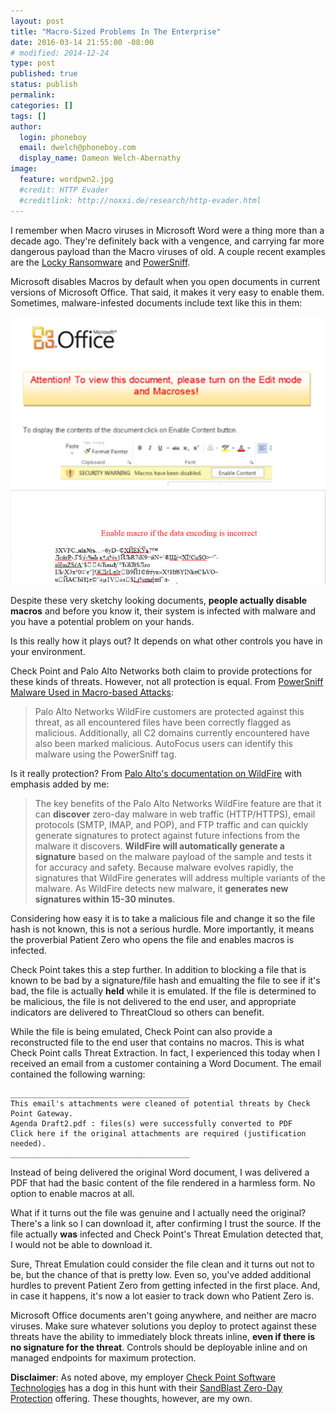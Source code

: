 ```yaml
---
layout: post
title: "Macro-Sized Problems In The Enterprise"
date: 2016-03-14 21:55:00 -08:00
# modified: 2014-12-24
type: post
published: true
status: publish
permalink: 
categories: []
tags: []
author:
  login: phoneboy
  email: dwelch@phoneboy.com
  display_name: Dameon Welch-Abernathy
image:
  feature: wordpwn2.jpg
  #credit: HTTP Evader
  #creditlink: http://noxxi.de/research/http-evader.html
---
```

I remember when Macro viruses in Microsoft Word were a thing more than a decade ago. They're definitely back with a vengence, and carrying far more dangerous payload than the Macro viruses of old. A couple recent examples are the [Locky Ransomware](http://blog.checkpoint.com/2016/03/02/locky-ransomware/) and [PowerSniff](http://researchcenter.paloaltonetworks.com/2016/03/powersniff-malware-used-in-macro-based-attacks/).

Microsoft disables Macros by default when you open documents in current versions of Microsoft Office. That said, it makes it very easy to enable them. Sometimes, malware-infested documents include text like this in them:

<center><img src="/images/wordpwn.jpg"></center>
<center><img src="/images/wordpwn2.jpg"></center>

Despite these very sketchy looking documents, **people actually disable macros** and before you know it, their system is infected with malware and you have a potential problem on your hands.

Is this really how it plays out? It depends on what other controls you have in your environment.

Check Point and Palo Alto Networks both claim to provide protections for these kinds of threats. However, not all protection is equal. From [PowerSniff Malware Used in Macro-based Attacks](http://researchcenter.paloaltonetworks.com/2016/03/powersniff-malware-used-in-macro-based-attacks/):

> Palo Alto Networks WildFire customers are protected against this threat, as all encountered files have been correctly flagged as malicious. Additionally, all C2 domains currently encountered have also been marked malicious. AutoFocus users can identify this malware using the PowerSniff tag.

Is it really protection? From [Palo Alto's documentation on WildFire](https://www.paloaltonetworks.com/documentation/70/wildfire/wf_admin/wildfire-overview/wildfire-concepts.html) with emphasis added by me:

> The key benefits of the Palo Alto Networks WildFire feature are that it can **discover** zero-day malware in web traffic (HTTP/HTTPS), email protocols (SMTP, IMAP, and POP), and FTP traffic and can quickly generate signatures to protect against future infections from the malware it discovers. **WildFire will automatically generate a signature** based on the malware payload of the sample and tests it for accuracy and safety. Because malware evolves rapidly, the signatures that WildFire generates will address multiple variants of the malware. As WildFire detects new malware, it **generates new signatures within 15-30 minutes**. 

Considering how easy it is to take a malicious file and change it so the file hash is not known, this is not a serious hurdle. More importantly, it means the proverbial Patient Zero who opens the file and enables macros is infected.

Check Point takes this a step further. In addition to blocking a file that is known to be bad by a signature/file hash and emualting the file to see if it's bad, the file is actually **held** while it is emulated. If the file is determined to be malicious, the file is not delivered to the end user, and appropriate indicators are delivered to ThreatCloud so others can benefit. 

While the file is being emulated, Check Point can also provide a reconstructed file to the end user that contains no macros. This is what Check Point calls Threat Extraction. In fact, I experienced this today when I received an email from a customer containing a Word Document. The email contained the following warning:

    ________________________________________
	This email's attachments were cleaned of potential threats by Check Point Gateway.
    Agenda Draft2.pdf : files(s) were successfully converted to PDF 
    Click here if the original attachments are required (justification needed). 
    ________________________________________

Instead of being delivered the original Word document, I was delivered a PDF that had the basic content of the file rendered in a harmless form. No option to enable macros at all. 

What if it turns out the file was genuine and I actually need the original? There's a link so I can download it, after confirming I trust the source. If the file actually **was** infected and Check Point's Threat Emulation detected that, I would not be able to download it. 

Sure, Threat Emulation could consider the file clean and it turns out not to be, but the chance of that is pretty low. Even so, you've added additional hurdles to prevent Patient Zero from getting infected in the first place. And, in case it happens, it's now a lot easier to track down who Patient Zero is. 

Microsoft Office documents aren't going anywhere, and neither are macro viruses. Make sure whatever solutions you deploy to protect against these threats have the ability to immediately block threats inline, **even if there is no signature for the threat**. Controls should be deployable inline and on managed endpoints for maximum protection.

**Disclaimer**: As noted above, my employer [Check Point Software Technologies](https://www.checkpoint.com) has a dog in this hunt with their [SandBlast Zero-Day Protection](http://www.checkpoint.com/products-solutions/zero-day-protection/index.html) offering. These thoughts, however, are my own. 